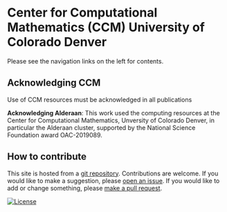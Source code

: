 # Center for Computational Mathematics (CCM) University of Colorado Denver

Please see the navigation links on the left for contents.

## Acknowledging CCM

Use of CCM resources must be acknowledged in all publications

**Acknowledging Alderaan**: This work used the computing resources at the Center for Computational Mathematics, Unversity of Colorado Denver, in particular the Alderaan cluster, supported by the National Science Foundation award OAC-2019089. 

## How to contribute

This site is hosted from a [git repository](https://github.com/ccmucdenver/ccm-docs). Contributions are welcome. If you would like to make a suggestion, please [open an issue](https://github.com/ccmucdenver/ccm-docs/issues/new/choose). If you would like to add or change something, please [make a pull request](pull_request/).

[![License](https://img.shields.io/badge/License-Apache%202.0-blue.svg)](https://opensource.org/licenses/Apache-2.0)
